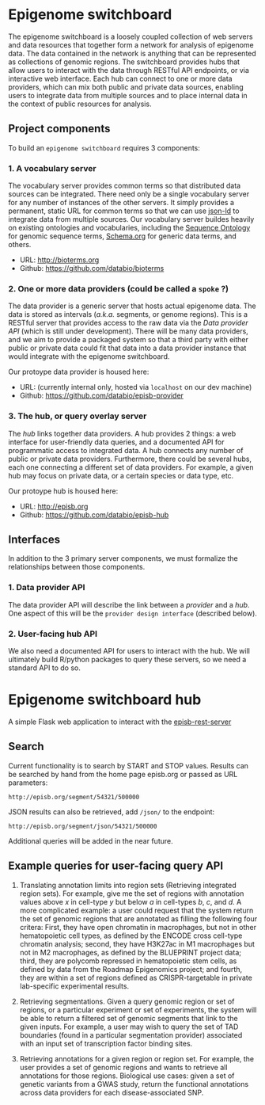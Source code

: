 # Epigenome switchboard

The epigenome switchboard is a loosely coupled collection of web servers and data resources that together form a network for analysis of epigenome data. The data contained in the network is anything that can be represented as collections of genomic regions. The switchboard provides hubs that allow users to interact with the data through RESTful API endpoints, or via interactive web interface. Each hub can connect to one or more data providers, which can mix both public and private data sources, enabling users to integrate data from multiple sources and to place internal data in the context of public resources for analysis.


## Project components

To build an `epigenome switchboard` requires 3 components:

### 1. A vocabulary server

The vocabulary server provides common terms so that distributed data sources can be integrated. There need only be a single vocabulary server for any number of instances of the other servers. It simply provides a permanent, static URL for common terms so that we can use [json-ld](https://json-ld.org/) to integrate data from multiple sources. Our vocabulary server buildes heavily on existing ontologies and vocabularies, including the [Sequence Ontology](http://www.sequenceontology.org/) for genomic sequence terms, [Schema.org](http://schema.org) for generic data terms, and others.

- URL: http://bioterms.org
- Github: https://github.com/databio/bioterms


### 2. One or more data providers (could be called a `spoke` ?)

The data provider is a generic server that hosts actual epigenome data. The data is stored as intervals (*a.k.a.* segments, or genome regions). This is a RESTful server that provides access to the raw data via the *Data provider API* (which is still under development). There will be many data providers, and we aim to provide a packaged system so that a third party with either public or private data could fit that data into a data provider instance that would integrate with the epigenome switchboard.

Our protoype data provider is housed here:

- URL: (currently internal only, hosted via `localhost` on our dev machine)
- Github: https://github.com/databio/episb-provider

### 3. The hub, or query overlay server

The *hub* links together data providers. A hub provides 2 things: a web interface for user-friendly data queries, and a documented API for programmatic access to integrated data. A hub connects any number of public or private data providers. Furthermore, there could be several hubs, each one connecting a different set of data providers. For example, a given hub may  focus on private data, or a certain species or data type, etc.

Our protoype hub is housed here:

- URL: http://episb.org
- Github: https://github.com/databio/episb-hub


## Interfaces

In addition to the 3 primary server components, we must formalize the relationships between those components. 

### 1. Data provider API

The data provider API will describe the link between a *provider* and a *hub*. One aspect of this will be the `provider design interface` (described below).

### 2. User-facing hub API

We also need a documented API for users to interact with the hub. We will ultimately build R/python packages to query these servers, so we need a standard API to do so.

# Epigenome switchboard hub

A simple Flask web application to interact with the [episb-rest-server](https://github.com/databio/episb/tree/master/episb-rest-server)

## Search

Current functionality is to search by START and STOP values. Results can be searched by hand from the home page episb.org or passed as URL parameters:

    http://episb.org/segment/54321/500000

JSON results can also be retrieved, add `/json/` to the endpoint:

    http://episb.org/segment/json/54321/500000

Additional queries will be added in the near future.


## Example queries for user-facing query API

1. Translating annotation limits into region sets (Retrieving integrated region sets). For example, give me the set of regions with annotation values above *x* in cell-type *y* but below *a* in cell-types *b*, *c*, and *d*. A more complicated example: a user could request that the system return the set of genomic regions that are annotated as filling the following four critera: First, they have open chromatin in macrophages, but not in other hematopoietic cell types, as defined by the ENCODE cross cell-type chromatin analysis; second, they have H3K27ac in M1 macrophages but not in M2 macrophages, as defined by the BLUEPRINT project data; third, they are polycomb repressed in hematopoietic stem cells, as defined by data from the Roadmap Epigenomics project; and fourth, they are within a set of regions defined as CRISPR-targetable in private lab-specific experimental results.

2. Retrieving segmentations. Given a query genomic region or set of regions, or a particular experiment or set of experiments, the system will be able to return a filtered set of genomic segments that link to the given inputs. For example, a user may wish to query the set of TAD boundaries (found in a particular segmentation provider) associated with an input set of transcription factor binding sites.

3. Retrieving annotations for a given region or region set. For example, the user provides a set of genomic regions and wants to retrieve all annotations for those regions. Biological use cases: given a set of genetic variants from a GWAS study, return the functional annotations across data providers for each disease-associated SNP.

